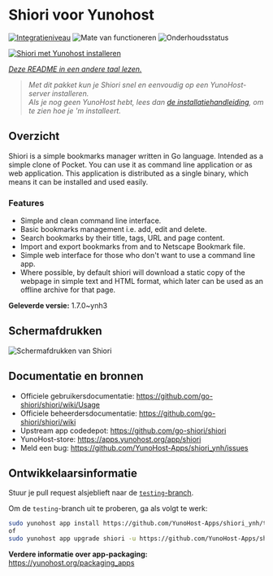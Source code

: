 <!--
NB: Deze README is automatisch gegenereerd door <https://github.com/YunoHost/apps/tree/master/tools/readme_generator>
Hij mag NIET handmatig aangepast worden.
-->

# Shiori voor Yunohost

[![Integratieniveau](https://dash.yunohost.org/integration/shiori.svg)](https://ci-apps.yunohost.org/ci/apps/shiori/) ![Mate van functioneren](https://ci-apps.yunohost.org/ci/badges/shiori.status.svg) ![Onderhoudsstatus](https://ci-apps.yunohost.org/ci/badges/shiori.maintain.svg)

[![Shiori met Yunohost installeren](https://install-app.yunohost.org/install-with-yunohost.svg)](https://install-app.yunohost.org/?app=shiori)

*[Deze README in een andere taal lezen.](./ALL_README.md)*

> *Met dit pakket kun je Shiori snel en eenvoudig op een YunoHost-server installeren.*  
> *Als je nog geen YunoHost hebt, lees dan [de installatiehandleiding](https://yunohost.org/install), om te zien hoe je 'm installeert.*

## Overzicht

Shiori is a simple bookmarks manager written in Go language. Intended as a simple clone of Pocket. You can use it as command line application or as web application. This application is distributed as a single binary, which means it can be installed and used easily.

### Features

- Simple and clean command line interface.
- Basic bookmarks management i.e. add, edit and delete.
- Search bookmarks by their title, tags, URL and page content.
- Import and export bookmarks from and to Netscape Bookmark file.
- Simple web interface for those who don't want to use a command line app.
- Where possible, by default shiori will download a static copy of the webpage in simple text and HTML format, which later can be used as an offline archive for that page.


**Geleverde versie:** 1.7.0~ynh3

## Schermafdrukken

![Schermafdrukken van Shiori](./doc/screenshots/screenshot.png)

## Documentatie en bronnen

- Officiele gebruikersdocumentatie: <https://github.com/go-shiori/shiori/wiki/Usage>
- Officiele beheerdersdocumentatie: <https://github.com/go-shiori/shiori/wiki>
- Upstream app codedepot: <https://github.com/go-shiori/shiori>
- YunoHost-store: <https://apps.yunohost.org/app/shiori>
- Meld een bug: <https://github.com/YunoHost-Apps/shiori_ynh/issues>

## Ontwikkelaarsinformatie

Stuur je pull request alsjeblieft naar de [`testing`-branch](https://github.com/YunoHost-Apps/shiori_ynh/tree/testing).

Om de `testing`-branch uit te proberen, ga als volgt te werk:

```bash
sudo yunohost app install https://github.com/YunoHost-Apps/shiori_ynh/tree/testing --debug
of
sudo yunohost app upgrade shiori -u https://github.com/YunoHost-Apps/shiori_ynh/tree/testing --debug
```

**Verdere informatie over app-packaging:** <https://yunohost.org/packaging_apps>
